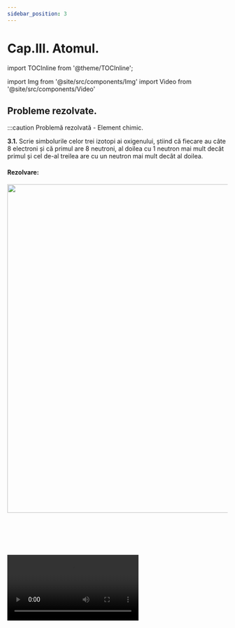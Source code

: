 ```yaml
---
sidebar_position: 3
---
```


# Cap.III. Atomul.


import TOCInline from '@theme/TOCInline';

<TOCInline toc={toc} />



import Img from '@site/src/components/Img'
import Video from '@site/src/components/Video'


## Probleme rezolvate.









:::caution Problemă rezolvată - Element chimic.

**3.1.** Scrie simbolurile celor trei izotopi ai oxigenului, știind că fiecare au câte 8 electroni și că primul are 8 neutroni, al doilea cu 1 neutron mai mult decât primul și cel de-al treilea are cu un neutron mai mult decât al doilea.

#### Rezolvare:



<Img className="img-responsive4" src="chimie/clasa7/capitolul3/3_2_Poza3bis_RezolvareProblemeModel1.jpg" width="1000" height="750" />


<br></br>
<br></br>



<Video src="https://www.youtube.com/embed/z8t0eK-Hsc8" />


:::





:::caution Problemă rezolvată - Element chimic.

**3.2.** Completează datele lipsă din următorul tabel:

<Img className="img-responsive4" src="chimie/clasa7/capitolul3/3_2_Poza4bis_TabelProblemaModel2.jpg" width="1000" height="155" />

<br></br>
<br></br>


#### Rezolvare:


<Video src="https://www.youtube.com/embed/cOrily4HTKE" />



:::




:::caution Problemă rezolvată – Masa atomică. Mol de atomi.

**3.3.** Cât este masa ce conține 4 moli de atomi de neon (A = 20 g/mol) ?


#### Rezolvare:


<Video src="https://www.youtube.com/embed/qJKosiM8P-s" />


Putem afla masa ori cu regula de trei simplă, ori cu formula numărului de moli: 


<Img className="img-responsive4" src="chimie/clasa7/capitolul3/3_3_Poza6_Rezolvare_ProblemaModel1_vers2.jpg" width="1000" height="476" />


:::


:::caution Problemă rezolvată – Masa atomică. Mol de atomi.

**3.4.** Câți moli de atomi sunt cuprinși în 33,6 g de Fe (A<sub>Fe</sub> = 56 g/mol) ?


#### Rezolvare:
 
<Img className="img-responsive4" src="chimie/clasa7/capitolul3/3_3_Poza7_Rezolvare_ProblemaModel2_vers2.jpg" width="1000" height="124" />


:::



:::caution Problemă rezolvată – Masa atomică. Mol de atomi.

**3.5.** Ce masă au 4 moli de Al (A<sub>Al</sub> = 27 g/mol) ?


#### Rezolvare:

m = υ ∙  A = 4 moli ∙ 27 g/mol  = 108 g Al 


:::



:::caution Problemă rezolvată – Masa atomică. Mol de atomi.

**3.6.** Câți atomi se găsesc în 16g S (A<sub>S</sub> = 32 g/mol) ?


#### Rezolvare:


<Video src="https://www.youtube.com/embed/3xD5m-tdZI4" />


<br></br>


- Întâi aflăm nr. de moli cuprinși în 16g S: 


<Img className="img-responsive4" src="chimie/clasa7/capitolul3/3_3_Poza8_Rezolvare_ProblemaModel4_Partea1_vers2.jpg" width="1000" height="130" />


- Aflăm nr. de atomi de S, cu regula de trei simplă:

<Img className="img-responsive4" src="chimie/clasa7/capitolul3/3_3_Poza9_Rezolvare_ProblemaModel4_Partea2_vers2.jpg" width="1000" height="282"/>

:::









:::caution Problemă rezolvată - Învelișul de electroni.

**3.7.** Reprezintă structura atomului de 



<Img className="img-responsive4" src="chimie/clasa7/capitolul3/3_3_Poza2_IzotopulDeClor1.jpg" width="1000" height="86" />





#### Rezolvare:

- În mijloc reprezentăm nucleul cu protoni ( Z = 17 = nr. p<sup>+</sup>) și neutroni ( N = A - Z = 35 - 17 = 18 = nr. n<sup>0</sup>)
- În jurul nucleului reprezentăm:
 
  - stratul 1 = K, cu maxim 2ē
  - stratul 2 = L, cu max 8ē
  - stratul 3 = L, cu 7ē. 
  
- În total trebuie să avem 17 ē, întrucât Z = 17 = nr. electroni din învelișul electronic. 

- Straturile neocupate cu electroni nu se mai desenează.


<Img className="img-responsive4" src="chimie/clasa7/capitolul3/3_4_Poza4_StructuraAtomuluiDeClor.jpg" width="1000" height="547" />

:::


<Video src="https://www.youtube.com/embed/kqBPeCJWetw" />

<br></br>

<Video src="https://www.youtube.com/embed/sitgWwClFUg" />


<br></br>
<br></br>





:::caution Problemă rezolvată - Învelișul de electroni.

**3.8.** Reprezintă structura atomului de 

<Img className="img-responsive4" src="chimie/clasa7/capitolul3/3_4_Poza4bis_AtomulDeAluminiu.jpg" width="1000" height="76" />






#### Rezolvare:

- În mijloc reprezentăm nucleul cu protoni ( Z = 13 = nr. p<sup>+</sup>) și neutroni ( N = A - Z = 27 - 13 = 14 = nr. n<sup>0</sup>)

- În jurul nucleului reprezentăm:
 
  - stratul 1 = K, cu maxim 2ē
  - stratul 2 = L, cu max 8ē
  - stratul 3 = L, cu 3ē. 
  
- În total trebuie să avem 13 ē, întrucât Z = 13 = nr. electroni din învelișul electronic. 

- Straturile neocupate cu electroni nu se mai desenează.


<Img className="img-responsive4" src="chimie/clasa7/capitolul3/3_4_Poza5_StructuraAtomuluiDeAluminiu.jpg" width="1000" height="545" />

:::








<br></br>
<br></br>





## Exerciții.







:::caution Exerciții - Element chimic.

**3.9.** Completați pe caiet tabelul după modelul carbonului:


<Img className="img-responsive4" src="chimie/clasa7/capitolul3/3_2_Poza5_TabelTema1.jpg" width="1000" height="127" />


:::



:::caution Exerciții - Element chimic.

**3.10.** Utilizând noțiunile învățate, completează tabelul de mai jos, cu referire la compoziția diferiților atomi, după modelul magneziului.


<Img className="img-responsive4" src="chimie/clasa7/capitolul3/3_2_Poza6_TabelTema2.jpg" width="1000" height="184" />


:::












:::caution Exerciții - Învelișul de electroni.

**3.11.** Alege varianta corectă: 

**3.11.A.** Nr. maxim de electroni de pe stratul M este:

a) 8;

b) 2;

c) 18;

d) 12.

<br></br>

**3.11.B.** Are configurație stabilă de octet:

a) magneziu;

b) sulf;

c) heliu;

d) calciu.

<br></br>


**3.11.C.**	Atomul căruia îi lipsesc 3 electroni pentru a avea configurația stabilă de octet pe stratul M:

a) Este azot;

b) Are Z = 9;

c) Are 5n<sup>0</sup>;

d) Are A = 17.

<br></br>



**3.12.**	Câți electroni se găsesc în 2g Na cu A<sub>Na</sub> = 23 g/mol ?

:::









:::caution Exerciții recapitulative - Atomul.

**3.13.** Completează următoarele afirmații:

a) Atomul este o particulă …………………… din punct de vedere electric.

b) Numărul atomic ………… arată nr. de …………………… din învelișul electronic și nr. de ………………… din nucleu.

c) Numărul de masă ………… ne arată suma dintre nr. …………… și nr ………………….

d) Numărul maxim de ē de pe un nivel energetic este dat de formula:

e) Energia straturilor ......................... de la primul strat din jurul nucleului spre exterior. Aceasta este și ordinea de .................................. a electronilor pe straturi.

f) Învelișul electronic are o structură stratificată, fiind format din șapte straturi (nivele) concentrice nucleului și numerotate de la nucleu către exterior cu ……………………. sau cu litere începând de la litera …………………… .

g) Un mol de atomi reprezintă cantitatea dintr-o substanţă simplă care conţine …………………… de atomi.

h) ............................. sunt speciile de atomi cu același Z, dar cu A diferit.

i) Elementul chimic reprezintă totalitatea atomilor care au același …………………….


<br></br>



**3.14.** Completează următoarea schemă:

<Img className="img-responsive4" src="chimie/clasa7/capitolul3/3_6_Poza1_SchemaStructuriiAtomului_DeCompletat.jpg" width="1000" height="464" />

<br></br>
<br></br>
<br></br>


**3.15.** Completează tabelul următor:

<Img className="img-responsive4" src="chimie/clasa7/capitolul3/3_6_Poza2_Tabel_DeCompletat.jpg" width="1000" height="153" />

<br></br>
<br></br>
<br></br>

**3.16.** Câți moli de atomi sunt conținuți în 40 g de carbon (A<sub>C</sub> =12 g/mol)?

<br></br>

**3.17.** Câți atomi se găsesc în 93g fosfor (A<sub>P</sub> = 31 g/mol)?

<br></br>

**3.18.** Reprezintă structura atomului de 

<Img className="img-responsive4" src="chimie/clasa7/capitolul3/3_6_Poza3_AtomulDeFosfor.jpg" width="1000" height="79" />

<br></br>
<br></br>
<br></br>


**3.19.** Alege varianta corectă: Nr. maxim de electroni de pe stratul M este:

a) 8;

b) 2;

c) 18;

d) 12.


<br></br>

**3.20.** Care atom are configurație stabilă de octet:

a) magneziu;

b) fluor;

c) neon;

d) sodiu.

<br></br>



**3.21.** Un element chimic are 11 protoni și 12 neutroni.

a) Determină numărul lui atomic și numărul lui de masă.

b) Reprezintă structura acestui atom.

c) Află numărul de moli conținuți în 115 g .

d) Află din Sistemul periodic ce element chimic reprezintă.

<br></br>

**3.22.** Recunoaște elementele cu următoarea structură electronică:

a) 1(K):2 ē, 2(L) :8 ē; 3(M) : 2 ē.

b) 1(K):2 ē, 2(L) :8 ē; 3(M) : 6 ē.

c) 1(K):2 ē, 2(L) :8 ē; 3(M) : 4 ē.

d) 1(K):2 ē, 2(L) :5 ē .





:::





<br></br>
<br></br>



## Test de autoevaluare.



:::caution Test de autoevaluare - Atomul.


**3.23.** Scrie simbolurile celor trei izotopi ai carbonului (C) știind că au fiecare câte 6 protoni și că primul are 6 neutroni, iar cel de-al doilea are cu 1 neutron mai mult decât primul, iar cel de-al treilea are cu doi neutroni mai mult decât primul. **–1,5p**

<br></br>


**3.24.** Câți atomi de fosfor (P) sunt conținuți în 124 g, știind că masa atomică a fosforului este 31 g/mol? **–1,5p**

<br></br>

**3.25.** Completează următorul tabel: **-1,5p**


<Img className="img-responsive4" src="chimie/clasa7/capitolul3/3_7_Poza1_Tabel_DeCompletat.jpg" width="1000" height="163" />

<br></br>
<br></br>
<br></br>

**3.26.** Reprezintă structura atomului de sulf cu Z=16 si A=32. **-1,5p**

<br></br>

**3.27.** Recunoaște, folosind Sistemul periodic, elementele cu următoarea structură electronică: 

a) 1(K):2 ē, 2(L) :8 ē; 3(M) : 2 ē. **- 0,5p**

b) 1(K):2 ē, 2(L) :8 ē; 3(M) : 6 ē. **- 0,5p.**

<br></br>


**3.28.** Care atom are configurație stabilă de octet: **-1p**

a) bor;

b) siliciu;

c) argon;

d) magneziu.

<br></br>


Oficiu **-2p**





:::




<br></br>
<br></br>






